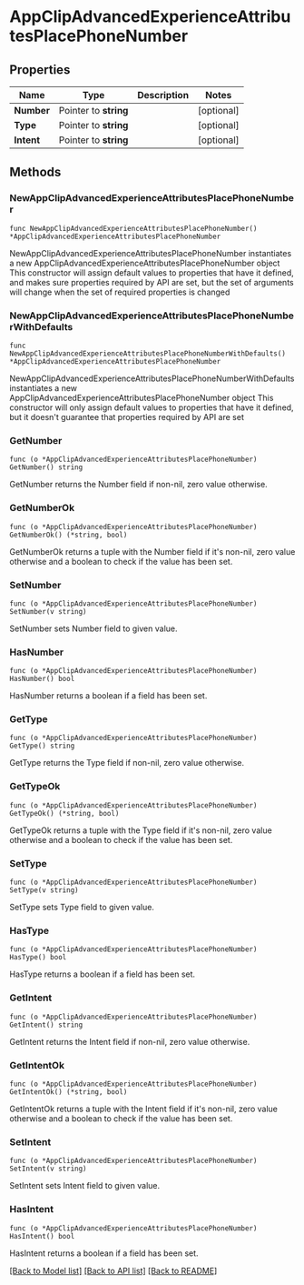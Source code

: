 # AppClipAdvancedExperienceAttributesPlacePhoneNumber

## Properties

Name | Type | Description | Notes
------------ | ------------- | ------------- | -------------
**Number** | Pointer to **string** |  | [optional] 
**Type** | Pointer to **string** |  | [optional] 
**Intent** | Pointer to **string** |  | [optional] 

## Methods

### NewAppClipAdvancedExperienceAttributesPlacePhoneNumber

`func NewAppClipAdvancedExperienceAttributesPlacePhoneNumber() *AppClipAdvancedExperienceAttributesPlacePhoneNumber`

NewAppClipAdvancedExperienceAttributesPlacePhoneNumber instantiates a new AppClipAdvancedExperienceAttributesPlacePhoneNumber object
This constructor will assign default values to properties that have it defined,
and makes sure properties required by API are set, but the set of arguments
will change when the set of required properties is changed

### NewAppClipAdvancedExperienceAttributesPlacePhoneNumberWithDefaults

`func NewAppClipAdvancedExperienceAttributesPlacePhoneNumberWithDefaults() *AppClipAdvancedExperienceAttributesPlacePhoneNumber`

NewAppClipAdvancedExperienceAttributesPlacePhoneNumberWithDefaults instantiates a new AppClipAdvancedExperienceAttributesPlacePhoneNumber object
This constructor will only assign default values to properties that have it defined,
but it doesn't guarantee that properties required by API are set

### GetNumber

`func (o *AppClipAdvancedExperienceAttributesPlacePhoneNumber) GetNumber() string`

GetNumber returns the Number field if non-nil, zero value otherwise.

### GetNumberOk

`func (o *AppClipAdvancedExperienceAttributesPlacePhoneNumber) GetNumberOk() (*string, bool)`

GetNumberOk returns a tuple with the Number field if it's non-nil, zero value otherwise
and a boolean to check if the value has been set.

### SetNumber

`func (o *AppClipAdvancedExperienceAttributesPlacePhoneNumber) SetNumber(v string)`

SetNumber sets Number field to given value.

### HasNumber

`func (o *AppClipAdvancedExperienceAttributesPlacePhoneNumber) HasNumber() bool`

HasNumber returns a boolean if a field has been set.

### GetType

`func (o *AppClipAdvancedExperienceAttributesPlacePhoneNumber) GetType() string`

GetType returns the Type field if non-nil, zero value otherwise.

### GetTypeOk

`func (o *AppClipAdvancedExperienceAttributesPlacePhoneNumber) GetTypeOk() (*string, bool)`

GetTypeOk returns a tuple with the Type field if it's non-nil, zero value otherwise
and a boolean to check if the value has been set.

### SetType

`func (o *AppClipAdvancedExperienceAttributesPlacePhoneNumber) SetType(v string)`

SetType sets Type field to given value.

### HasType

`func (o *AppClipAdvancedExperienceAttributesPlacePhoneNumber) HasType() bool`

HasType returns a boolean if a field has been set.

### GetIntent

`func (o *AppClipAdvancedExperienceAttributesPlacePhoneNumber) GetIntent() string`

GetIntent returns the Intent field if non-nil, zero value otherwise.

### GetIntentOk

`func (o *AppClipAdvancedExperienceAttributesPlacePhoneNumber) GetIntentOk() (*string, bool)`

GetIntentOk returns a tuple with the Intent field if it's non-nil, zero value otherwise
and a boolean to check if the value has been set.

### SetIntent

`func (o *AppClipAdvancedExperienceAttributesPlacePhoneNumber) SetIntent(v string)`

SetIntent sets Intent field to given value.

### HasIntent

`func (o *AppClipAdvancedExperienceAttributesPlacePhoneNumber) HasIntent() bool`

HasIntent returns a boolean if a field has been set.


[[Back to Model list]](../README.md#documentation-for-models) [[Back to API list]](../README.md#documentation-for-api-endpoints) [[Back to README]](../README.md)


